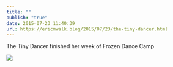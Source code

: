 ```yaml
---
title: ""
publish: "true"
date: 2015-07-23 11:40:39
url: https://ericmwalk.blog/2015/07/23/the-tiny-dancer.html
---
```


The Tiny Dancer finished her week of Frozen Dance Camp

![](https://ericmwalk.blog/uploads/2022/6b39f62fa5.jpg)